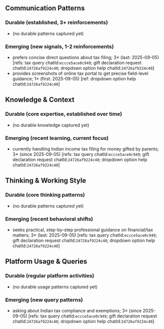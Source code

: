 ## Communication Patterns
### Durable (established, 3+ reinforcements)
- (no durable patterns captured yet)

### Emerging (new signals, 1-2 reinforcements)
- prefers concise direct questions about tax filing; 3× (last: 2025-09-05) [refs: tax query chatId:`eccce5ace0c949`; gift declaration request chatId:`24726af9224c40`; dropdown option help chatId:`24726af9224c40`]
- provides screenshots of online tax portal to get precise field-level guidance; 1× (first: 2025-09-05) [ref: dropdown option help chatId:`24726af9224c40`]

## Knowledge & Context
### Durable (core expertise, established over time)
- (no durable knowledge captured yet)

### Emerging (recent learning, current focus)
- currently handling Indian income tax filing for money gifted by parents; 3× (since 2025-09-05) [refs: tax query chatId:`eccce5ace0c949`; gift declaration request chatId:`24726af9224c40`; dropdown option help chatId:`24726af9224c40`]

## Thinking & Working Style
### Durable (core thinking patterns)
- (no durable patterns captured yet)

### Emerging (recent behavioral shifts)
- seeks practical, step-by-step professional guidance on financial/tax matters; 3× (last: 2025-09-05) [refs: tax query chatId:`eccce5ace0c949`; gift declaration request chatId:`24726af9224c40`; dropdown option help chatId:`24726af9224c40`]

## Platform Usage & Queries
### Durable (regular platform activities)
- (no durable usage patterns captured yet)

### Emerging (new query patterns)
- asking about Indian tax compliance and exemptions; 3× (since 2025-09-05) [refs: tax query chatId:`eccce5ace0c949`; gift declaration request chatId:`24726af9224c40`; dropdown option help chatId:`24726af9224c40`]